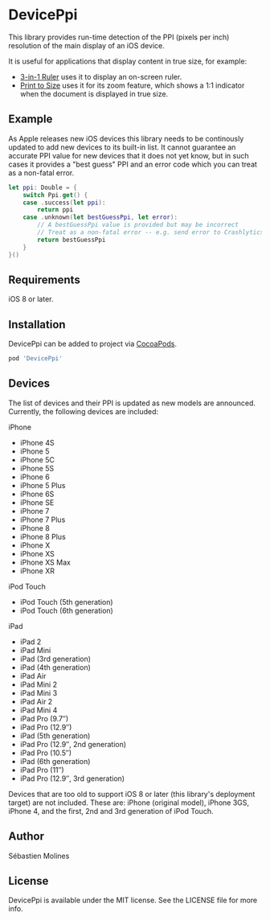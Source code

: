 # DevicePpi

This library provides run-time detection of the PPI (pixels per inch) resolution of the main display of an iOS device.

It is useful for applications that display content in true size, for example:

- [3-in-1 Ruler](https://itunes.apple.com/us/app/3-in-1-ruler/id1262452961?mt=8) uses it to display an on-screen ruler.
- [Print to Size](https://itunes.apple.com/us/app/print-to-size/id949490225?mt=8) uses it for its zoom feature, which shows a 1:1 indicator when the document is displayed in true size.

## Example

As Apple releases new iOS devices this library needs to be continously updated to add new devices to its built-in list. It cannot guarantee an accurate PPI value for new devices that it does not yet know, but in such cases it provides a "best guess" PPI and an error code which you can treat as a non-fatal error.

```swift
let ppi: Double = {
    switch Ppi.get() {
    case .success(let ppi):
        return ppi
    case .unknown(let bestGuessPpi, let error):
        // A bestGuessPpi value is provided but may be incorrect
        // Treat as a non-fatal error -- e.g. send error to Crashlytics and/or display a message
        return bestGuessPpi
    }
}()
```

## Requirements

iOS 8 or later.

## Installation

DevicePpi can be added to project via [CocoaPods](https://cocoapods.org).

```ruby
pod 'DevicePpi'
```

## Devices

The list of devices and their PPI is updated as new models are announced. Currently, the following devices are included:

iPhone
* iPhone 4S
* iPhone 5
* iPhone 5C
* iPhone 5S
* iPhone 6
* iPhone 5 Plus
* iPhone 6S
* iPhone SE
* iPhone 7
* iPhone 7 Plus
* iPhone 8
* iPhone 8 Plus
* iPhone X
* iPhone XS
* iPhone XS Max
* iPhone XR

iPod Touch
* iPod Touch (5th generation)
* iPod Touch (6th generation)

iPad
* iPad 2
* iPad Mini
* iPad (3rd generation)
* iPad (4th generation)
* iPad Air
* iPad Mini 2
* iPad Mini 3
* iPad Air 2
* iPad Mini 4
* iPad Pro (9.7″)
* iPad Pro (12.9″)
* iPad (5th generation)
* iPad Pro (12.9″, 2nd generation)
* iPad Pro (10.5″)
* iPad (6th generation)
* iPad Pro (11″)
* iPad Pro (12.9″, 3rd generation)

Devices that are too old to support iOS 8 or later (this library's deployment target) are not included. These are: iPhone (original model), iPhone 3GS, iPhone 4, and the first, 2nd and 3rd generation of iPod Touch.

## Author

Sébastien Molines

## License

DevicePpi is available under the MIT license. See the LICENSE file for more info.

